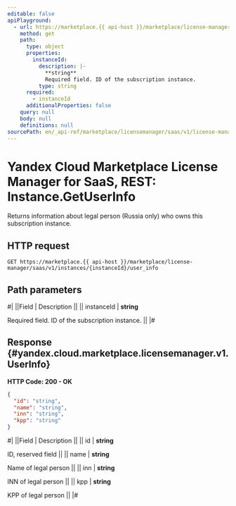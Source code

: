 ```yaml
---
editable: false
apiPlayground:
  - url: https://marketplace.{{ api-host }}/marketplace/license-manager/saas/v1/instances/{instanceId}/user_info
    method: get
    path:
      type: object
      properties:
        instanceId:
          description: |-
            **string**
            Required field. ID of the subscription instance.
          type: string
      required:
        - instanceId
      additionalProperties: false
    query: null
    body: null
    definitions: null
sourcePath: en/_api-ref/marketplace/licensemanager/saas/v1/license-manager/saas/api-ref/Instance/getUserInfo.md
---
```


# Yandex Cloud Marketplace License Manager for SaaS, REST: Instance.GetUserInfo

Returns information about legal person (Russia only) who owns this subscription instance.

## HTTP request

```
GET https://marketplace.{{ api-host }}/marketplace/license-manager/saas/v1/instances/{instanceId}/user_info
```

## Path parameters

#|
||Field | Description ||
|| instanceId | **string**

Required field. ID of the subscription instance. ||
|#

## Response {#yandex.cloud.marketplace.licensemanager.v1.UserInfo}

**HTTP Code: 200 - OK**

```json
{
  "id": "string",
  "name": "string",
  "inn": "string",
  "kpp": "string"
}
```

#|
||Field | Description ||
|| id | **string**

ID, reserved field ||
|| name | **string**

Name of legal person ||
|| inn | **string**

INN of legal person ||
|| kpp | **string**

KPP of legal person ||
|#
